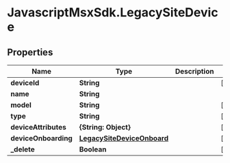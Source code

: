 # JavascriptMsxSdk.LegacySiteDevice

## Properties

Name | Type | Description | Notes
------------ | ------------- | ------------- | -------------
**deviceId** | **String** |  | [optional] 
**name** | **String** |  | 
**model** | **String** |  | [optional] 
**type** | **String** |  | [optional] 
**deviceAttributes** | **{String: Object}** |  | [optional] 
**deviceOnboarding** | [**LegacySiteDeviceOnboard**](LegacySiteDeviceOnboard.md) |  | [optional] 
**_delete** | **Boolean** |  | [optional] 


